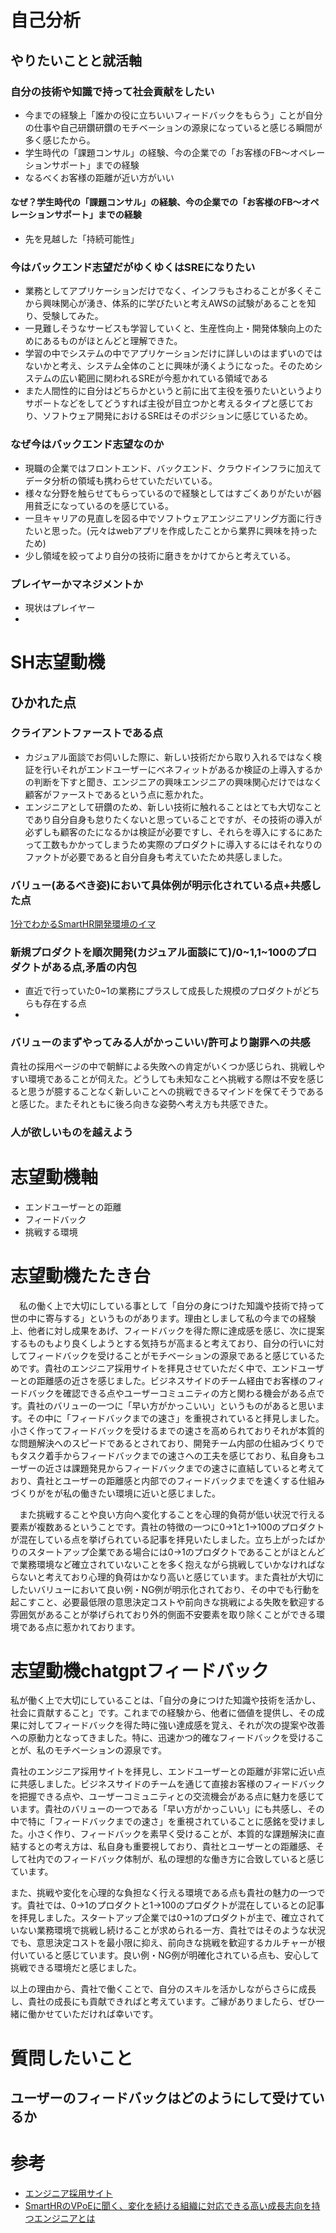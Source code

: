 # 自己分析

## やりたいことと就活軸
### **自分の技術や知識で持って社会貢献をしたい**
- 今までの経験上「誰かの役に立ちいいフィードバックをもらう」ことが自分の仕事や自己研鑽研鑽のモチベーションの源泉になっていると感じる瞬間が多く感じたから。
- 学生時代の「課題コンサル」の経験、今の企業での「お客様のFB〜オペレーションサポート」までの経験
- なるべくお客様の距離が近い方がいい

#### なぜ？学生時代の「課題コンサル」の経験、今の企業での「お客様のFB〜オペレーションサポート」までの経験
  - 先を見越した「持続可能性」

### **今はバックエンド志望だがゆくゆくはSREになりたい**
- 業務としてアプリケーションだけでなく、インフラもさわることが多くそこから興味関心が湧き、体系的に学びたいと考えAWSの試験があることを知り、受験してみた。
- 一見難しそうなサービスも学習していくと、生産性向上・開発体験向上のためにあるものがほとんどと理解できた。
- 学習の中でシステムの中でアプリケーションだけに詳しいのはまずいのではないかと考え、システム全体のことに興味が湧くようになった。そのためシステムの広い範囲に関われるSREが今惹かれている領域である
- また人間性的に自分はどちらかというと前に出て主役を張りたいというよりサポートなどをしてどうすれば主役が目立つかと考えるタイプと感じており、ソフトウェア開発におけるSREはそのポジションに感じているため。

### なぜ今はバックエンド志望なのか
- 現職の企業ではフロントエンド、バックエンド、クラウドインフラに加えてデータ分析の領域も携わらせていただいている。
- 様々な分野を触らせてもらっているので経験としてはすごくありがたいが器用貧乏になっているのを感じている。
- 一旦キャリアの見直しを図る中でソフトウェアエンジニアリング方面に行きたいと思った。(元々はwebアプリを作成したことから業界に興味を持ったため)
- 少し領域を絞ってより自分の技術に磨きをかけてからと考えている。

### プレイヤーかマネジメントか
- 現状はプレイヤー
- 

# SH志望動機

## ひかれた点

### クライアントファーストである点
- カジュアル面談でお伺いした際に、新しい技術だから取り入れるではなく検証を行いそれがエンドユーザーにベネフィットがあるか検証の上導入するかの判断を下すと聞き、エンジニアの興味エンジニアの興味関心だけではなく顧客がファーストであるという点に惹かれた。
- エンジニアとして研鑽のため、新しい技術に触れることはとても大切なことであり自分自身も怠りたくないと思っていることですが、その技術の導入が必ずしも顧客のたになるかは検証が必要ですし、それらを導入にするにあたって工数もかかってしまうため実際のプロダクトに導入するにはそれなりのファクトが必要であると自分自身も考えていたため共感しました。

### バリュー(あるべき姿)において具体例が明示化されている点+共感した点
[1分でわかるSmartHR開発環境のイマ](https://hello-world.smarthr.co.jp/)


### 新規プロダクトを順次開発(カジュアル面談にて)/0~1,1~100のプロダクトがある点,矛盾の内包
- 直近で行っていた0~1の業務にプラスして成長した規模のプロダクトがどちらも存在する点
- 


### バリューのまずやってみる人がかっこいい/許可より謝罪への共感

貴社の採用ページの中で朝鮮による失敗への肯定がいくつか感じられ、挑戦しやすい環境であることが伺えた。どうしても未知なことへ挑戦する際は不安を感じると思うが臆することなく新しいことへの挑戦できるマインドを保てそうであると感じた。またそれともに後ろ向きな姿勢へ考え方も共感できた。

### 人が欲しいものを越えよう


# 志望動機軸
- エンドユーザーとの距離
- フィードバック
- 挑戦する環境

# 志望動機たたき台
　私の働く上で大切にしている事として「自分の身につけた知識や技術で持って世の中に寄与する」というものがあります。理由としまして私の今までの経験上、他者に対し成果をあげ、フィードバックを得た際に達成感を感じ、次に提案するものもより良くしようとする気持ちが高まると考えており、自分の行いに対してフィードバックを受けることがモチベーションの源泉であると感じているためです。貴社のエンジニア採用サイトを拝見させていただく中で、エンドユーザーとの距離感の近さを感じました。ビジネスサイドのチーム経由でお客様のフィードバックを確認できる点やユーザーコミュニティの方と関わる機会がある点です。貴社のバリューの一つに「早い方がかっこいい」というものがあると思います。その中に「フィードバックまでの速さ」を重視されていると拝見しました。小さく作ってフィードバックを受けるまでの速さを高められておりそれが本質的な問題解決へのスピードであるとされており、開発チーム内部の仕組みづくりでもタスク着手からフィードバックまでの速さへの工夫を感じており、私自身もユーザーの近さは課題発見からフィードバックまでの速さに直結していると考えており、貴社とユーザーの距離感と内部でのフィードバックまでを速くする仕組みづくりがをが私の働きたい環境に近いと感じました。

　また挑戦することや良い方向へ変化することを心理的負荷が低い状況で行える要素が複数あるということです。貴社の特徴の一つに0→1と1→100のプロダクトが混在している点を挙げられている記事を拝見いたしました。立ち上がったばかりのスタートアップ企業である場合には0→1のプロダクトであることがほとんどで業務環境など確立されていないことを多く抱えながら挑戦していかなければならないと考えており心理的負荷はかなり高いと感じています。また貴社が大切にしたいバリューにおいて良い例・NG例が明示化されており、その中でも行動を起こすこと、必要最低限の意思決定コストや前向きな挑戦による失敗を歓迎する雰囲気があることが挙げられており外的側面不安要素を取り除くことができる環境である点に惹かれております。

# 志望動機chatgptフィードバック

私が働く上で大切にしていることは、「自分の身につけた知識や技術を活かし、社会に貢献すること」です。これまでの経験から、他者に価値を提供し、その成果に対してフィードバックを得た時に強い達成感を覚え、それが次の提案や改善への原動力となってきました。特に、迅速かつ的確なフィードバックを受けることが、私のモチベーションの源泉です。

貴社のエンジニア採用サイトを拝見し、エンドユーザーとの距離が非常に近い点に共感しました。ビジネスサイドのチームを通じて直接お客様のフィードバックを把握できる点や、ユーザーコミュニティとの交流機会がある点に魅力を感じています。貴社のバリューの一つである「早い方がかっこいい」にも共感し、その中で特に「フィードバックまでの速さ」を重視されていることに感銘を受けました。小さく作り、フィードバックを素早く受けることが、本質的な課題解決に直結するとの考え方は、私自身も重要視しており、貴社とユーザーとの距離感、そして社内でのフィードバック体制が、私の理想的な働き方に合致していると感じています。

また、挑戦や変化を心理的な負担なく行える環境である点も貴社の魅力の一つです。貴社では、0→1のプロダクトと1→100のプロダクトが混在しているとの記事を拝見しました。スタートアップ企業では0→1のプロダクトが主で、確立されていない業務環境で挑戦し続けることが求められる一方、貴社ではそのような状況でも、意思決定コストを最小限に抑え、前向きな挑戦を歓迎するカルチャーが根付いていると感じています。良い例・NG例が明確化されている点も、安心して挑戦できる環境だと感じました。

以上の理由から、貴社で働くことで、自分のスキルを活かしながらさらに成長し、貴社の成長にも貢献できればと考えています。ご縁がありましたら、ぜひ一緒に働かせていただければ幸いです。

# 質問したいこと

## ユーザーのフィードバックはどのようにして受けているか



# 参考
- [エンジニア採用サイト](https://recruit.smarthr.co.jp/work/engineer/#h8330f29a31)
- [SmartHRのVPoEに聞く、変化を続ける組織に対応できる高い成長志向を持つエンジニアとは](https://levtech.jp/media/article/interview/detail_135/)
